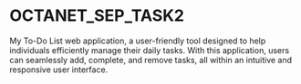 # OCTANET_SEP_TASK2
My To-Do List web application, a user-friendly tool designed to help individuals efficiently manage their daily tasks. With this application, users can seamlessly add, complete, and remove tasks, all within an intuitive and responsive user interface. 
